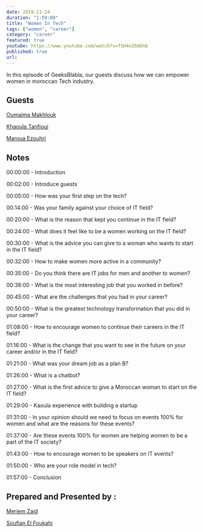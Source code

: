 ```yaml
---
date: 2019-11-24
duration: "1:59:00"
title: "Women In Tech"
tags: ["women", "career"]
category: "career"
featured: true
youtube: https://www.youtube.com/watch?v=fSH4oI6mDnQ
published: true
url:
---
```


In this episode of GeeksBlabla, our guests discuss how we can empower women in moroccan Tech industry.

## Guests

[Oumaima Makhlouk](https://www.facebook.com/oumi.makhlouk/)

[Khaoula Tanfioui](https://www.linkedin.com/in/khaoula-tanfioui-9b15a310a/)

[Maroua Ezouhri](https://www.linkedin.com/in/maroua-ezouhri-381174a7/)

## Notes

00:00:00 - Introduction

00:02:00 - Introduce guests

00:05:00 - How was your first step on the tech?

00:14:00 - Was your family against your choice of IT field?

00:20:00 - What is the reason that kept you continue in the IT field?

00:24:00 - What does it feel like to be a women working on the IT field?

00:30:00 - What is the advice you can give to a woman who wants to start in the IT field?

00:32:00 - How to make women more active in a community?

00:35:00 - Do you think there are IT jobs for men and another to women?

00:38:00 - What is the most interesting job that you worked in before?

00:45:00 - What are the challenges that you had in your career?

00:50:00 - What is the greatest technology transformation that you did in your career?

01:08:00 - How to encourage women to continue their careers in the IT field?

01:16:00 - What is the change that you want to see in the future on your career and/or in the IT field?

01:21:00 - What was your dream job as a plan B?

01:26:00 - What is a chatbot?

01:27:00 - What is the first advice to give a Moroccan woman to start on the IT field?

01:29:00 - Kaoula experience with building a startup

01:31:00 - In your opinion should we need to focus on events 100% for women and what are the reasons for these events?

01:37:00 - Are these events 100% for women are helping women to be a part of the IT society?

01:43:00 - How to encourage women to be speakers on IT events?

01:50:00 - Who are your role model in tech?

01:57:00 - Conclusion

## Prepared and Presented by :

[Meriem Zaid](https://www.facebook.com/MeriemZaid/)

[Soufian El Foukahi](https://twitter.com/soufianelf/)
